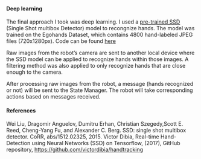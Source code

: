 #### Deep learning
The final approach I took was deep learning. I used a [pre-trained SSD](https://github.com/victordibia/handtracking) (Single Shot multibox Detector) model to recongnize hands. The model was trained on the Egohands Dataset, which contains 4800 hand-labeled JPEG files (720x1280px). Code can be found [here]()

Raw images from the robot’s camera are sent to another local device where the SSD model can be applied to recognize hands within those images. A filtering method was also applied to only recognize hands that are close enough to the camera.

After processing raw images from the robot, a message (hands recognized or not) will be sent to the State Manager. The robot will take corresponding actions based on messages received.

#### References
Wei Liu, Dragomir Anguelov, Dumitru Erhan, Christian Szegedy,Scott E. Reed, Cheng-Yang Fu, and Alexander C. Berg. SSD: single shot multibox detector. CoRR, abs/1512.02325, 2015.
Victor Dibia, Real-time Hand-Detection using Neural Networks (SSD) on Tensorflow, (2017), GitHub repository, https://github.com/victordibia/handtracking
